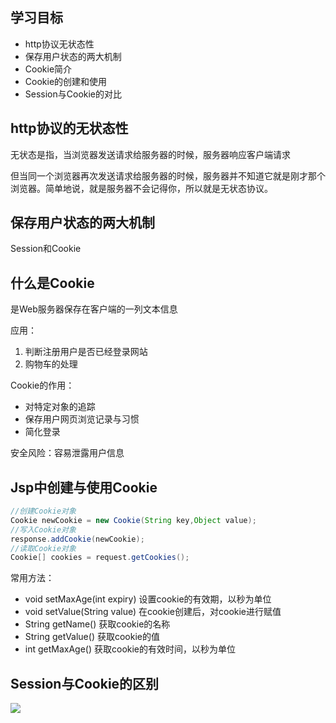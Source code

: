 学习目标
-------
* http协议无状态性
* 保存用户状态的两大机制
* Cookie简介
* Cookie的创建和使用
* Session与Cookie的对比

http协议的无状态性
-------------
无状态是指，当浏览器发送请求给服务器的时候，服务器响应客户端请求

但当同一个浏览器再次发送请求给服务器的时候，服务器并不知道它就是刚才那个浏览器。简单地说，就是服务器不会记得你，所以就是无状态协议。

保存用户状态的两大机制
------------
Session和Cookie

什么是Cookie
-------------
是Web服务器保存在客户端的一列文本信息

应用：

1. 判断注册用户是否已经登录网站
2. 购物车的处理

Cookie的作用：
* 对特定对象的追踪
* 保存用户网页浏览记录与习惯
* 简化登录

安全风险：容易泄露用户信息

Jsp中创建与使用Cookie
-----------------
```java
//创建Cookie对象
Cookie newCookie = new Cookie(String key,Object value);
//写入Cookie对象
response.addCookie(newCookie);
//读取Cookie对象
Cookie[] cookies = request.getCookies();
```
常用方法：
* void setMaxAge(int expiry) 设置cookie的有效期，以秒为单位
* void setValue(String value) 在cookie创建后，对cookie进行赋值
* String getName() 获取cookie的名称
* String getValue() 获取cookie的值
* int getMaxAge() 获取cookie的有效时间，以秒为单位

Session与Cookie的区别
----------------------
![](http://o90jubpdi.bkt.clouddn.com/Session%E4%B8%8ECookie%E5%8C%BA%E5%88%AB.png)
